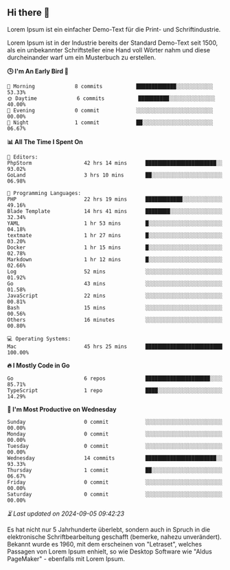 ## Hi there 👋

Lorem Ipsum ist ein einfacher Demo-Text für die Print- und Schriftindustrie. 

Lorem Ipsum ist in der Industrie bereits der Standard Demo-Text seit 1500, als ein unbekannter Schriftsteller eine Hand voll Wörter nahm und diese durcheinander warf um ein Musterbuch zu erstellen.

<!--START_SECTION:readme-stats-->
**🕒 I'm An Early Bird 🐣**

```text
🌅 Morning             8 commits           █████████████░░░░░░░░░░░░   53.33%
🌞 Daytime             6 commits           ██████████░░░░░░░░░░░░░░░   40.00%
🌆 Evening             0 commit            ░░░░░░░░░░░░░░░░░░░░░░░░░   00.00%
🌙 Night               1 commit            ██░░░░░░░░░░░░░░░░░░░░░░░   06.67%
```

**📊 All The Time I Spent On**

```text
📝 Editors:
PhpStorm                 42 hrs 14 mins      ███████████████████████░░   93.02%
GoLand                   3 hrs 10 mins       ██░░░░░░░░░░░░░░░░░░░░░░░   06.98%

💬 Programming Languages:
PHP                      22 hrs 19 mins      ████████████░░░░░░░░░░░░░   49.16%
Blade Template           14 hrs 41 mins      ████████░░░░░░░░░░░░░░░░░   32.34%
YAML                     1 hr 53 mins        █░░░░░░░░░░░░░░░░░░░░░░░░   04.18%
textmate                 1 hr 27 mins        █░░░░░░░░░░░░░░░░░░░░░░░░   03.20%
Docker                   1 hr 15 mins        █░░░░░░░░░░░░░░░░░░░░░░░░   02.78%
Markdown                 1 hr 12 mins        █░░░░░░░░░░░░░░░░░░░░░░░░   02.66%
Log                      52 mins             ░░░░░░░░░░░░░░░░░░░░░░░░░   01.92%
Go                       43 mins             ░░░░░░░░░░░░░░░░░░░░░░░░░   01.58%
JavaScript               22 mins             ░░░░░░░░░░░░░░░░░░░░░░░░░   00.81%
Bash                     15 mins             ░░░░░░░░░░░░░░░░░░░░░░░░░   00.56%
Others                   16 minutes          ░░░░░░░░░░░░░░░░░░░░░░░░░   00.80%

💻 Operating Systems:
Mac                      45 hrs 25 mins      █████████████████████████   100.00%
```

**🔥 I Mostly Code in Go**

```text
Go                       6 repos             █████████████████████░░░░   85.71%
TypeScript               1 repo              ████░░░░░░░░░░░░░░░░░░░░░   14.29%
```

**📅 I'm Most Productive on Wednesday**

```text
Sunday                   0 commit            ░░░░░░░░░░░░░░░░░░░░░░░░░   00.00%
Monday                   0 commit            ░░░░░░░░░░░░░░░░░░░░░░░░░   00.00%
Tuesday                  0 commit            ░░░░░░░░░░░░░░░░░░░░░░░░░   00.00%
Wednesday                14 commits          ███████████████████████░░   93.33%
Thursday                 1 commit            ██░░░░░░░░░░░░░░░░░░░░░░░   06.67%
Friday                   0 commit            ░░░░░░░░░░░░░░░░░░░░░░░░░   00.00%
Saturday                 0 commit            ░░░░░░░░░░░░░░░░░░░░░░░░░   00.00%
```



*⏳ Last updated on 2024-09-05 09:42:23*
<!--END_SECTION:readme-stats-->

Es hat nicht nur 5 Jahrhunderte überlebt, sondern auch in Spruch in die elektronische Schriftbearbeitung geschafft (bemerke, nahezu unverändert). Bekannt wurde es 1960, mit dem erscheinen von "Letraset", welches Passagen von Lorem Ipsum enhielt, so wie Desktop Software wie "Aldus PageMaker" - ebenfalls mit Lorem Ipsum.
